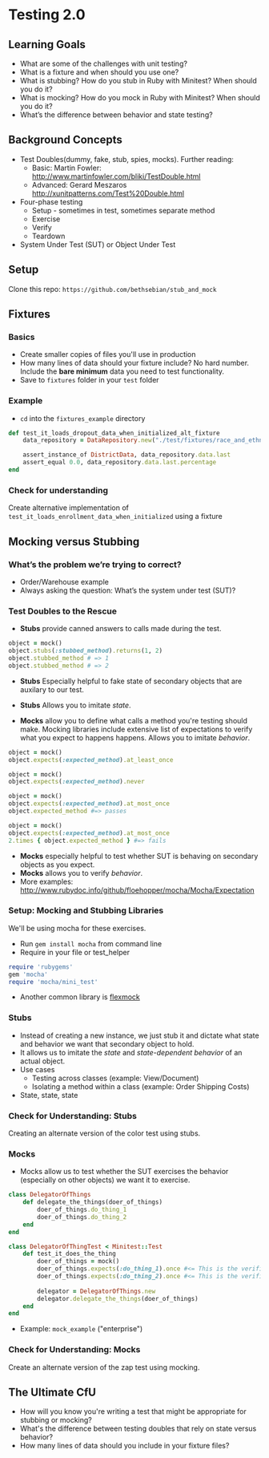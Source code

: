 # Testing 2.0 

## Learning Goals
* What are some of the challenges with unit testing?
* What is a fixture and when should you use one?
* What is stubbing? How do you stub in Ruby with Minitest? When should you do it?
* What is mocking? How do you mock in Ruby with Minitest? When should you do it?
* What’s the difference between behavior and state testing?

## Background Concepts
* Test Doubles(dummy, fake, stub, spies, mocks). Further reading:
  - Basic: Martin Fowler: http://www.martinfowler.com/bliki/TestDouble.html
  - Advanced: Gerard Meszaros http://xunitpatterns.com/Test%20Double.html
* Four-phase testing
	* Setup - sometimes in test, sometimes separate method
	* Exercise
	* Verify
	* Teardown 
* System Under Test (SUT) or Object Under Test

## Setup
Clone this repo: `https://github.com/bethsebian/stub_and_mock`

## Fixtures
### Basics
* Create smaller copies of files you'll use in production
* How many lines of data should your fixture include? No hard number. Include the **bare minimum** data you need to test functionality.
* Save to `fixtures` folder in your `test` folder

### Example
* `cd` into the `fixtures_example` directory 

```ruby 
def test_it_loads_dropout_data_when_initialized_alt_fixture 
    data_repository = DataRepository.new("./test/fixtures/race_and_ethnicity_dropout_rates.csv")

    assert_instance_of DistrictData, data_repository.data.last
    assert_equal 0.0, data_repository.data.last.percentage
end 
```

### Check for understanding
Create alternative implementation of `test_it_loads_enrollment_data_when_initialized` using a fixture

## Mocking versus Stubbing

### What’s the problem we’re trying to correct?
  * Order/Warehouse example
  * Always asking the question: What’s the system under test (SUT)? 
	
### Test Doubles to the Rescue
* **Stubs** provide canned answers to calls made during the test.
```ruby
object = mock()
object.stubs(:stubbed_method).returns(1, 2)
object.stubbed_method # => 1
object.stubbed_method # => 2
```
* **Stubs** Especially helpful to fake state of secondary objects that are auxilary to our test. 
* **Stubs** Allows you to imitate _state_.

* **Mocks** allow you to define what calls a method you're testing should make. Mocking libraries include extensive list of expectations to verify what you expect to happens happens. Allows you to imitate _behavior_.
```ruby
object = mock()
object.expects(:expected_method).at_least_once

object = mock()
object.expects(:expected_method).never

object = mock()
object.expects(:expected_method).at_most_once
object.expected_method #=> passes

object = mock()
object.expects(:expected_method).at_most_once
2.times { object.expected_method } #=> fails
```
* **Mocks** especially helpful to test whether SUT is behaving on secondary objects as you expect. 
* **Mocks** allows you to verify _behavior_.
* More examples: http://www.rubydoc.info/github/floehopper/mocha/Mocha/Expectation

### Setup: Mocking and Stubbing Libraries
We'll be using mocha for these exercises.
  * Run `gem install mocha` from command line
  * Require in your file or test_helper
```ruby
require 'rubygems'
gem 'mocha'
require 'mocha/mini_test'
```
* Another common library is [flexmock](https://github.com/jimweirich/flexmock)

### Stubs
* Instead of creating a new instance, we just stub it and dictate what state and behavior we want that secondary object to hold. 
* It allows us to imitate the _state_ and _state-dependent behavior_ of an actual object.
* Use cases
  * Testing across classes (example: View/Document)
  * Isolating a method within a class (example: Order Shipping Costs)
* State, state, state

### Check for Understanding: Stubs
Creating an alternate version of the color test using stubs.

### Mocks
* Mocks allow us to test whether the SUT exercises the behavior (especially on other objects) we want it to exercise. 
```ruby
class DelegatorOfThings
	def delegate_the_things(doer_of_things)
		doer_of_things.do_thing_1
		doer_of_things.do_thing_2
	end
end

class DelegatorOfThingTest < Minitest::Test
	def test_it_does_the_thing
		doer_of_things = mock()
		doer_of_things.expects(:do_thing_1).once #<= This is the verification/expectation. It will _pass_ or _fail_
		doer_of_things.expects(:do_thing_2).once #<= This is the verification/expectation. It will _pass_ or _fail_
		
		delegator = DelegatorOfThings.new
		delegator.delegate_the_things(doer_of_things)
	end
end
```
* Example: `mock_example` ("enterprise")

### Check for Understanding: Mocks
Create an alternate version of the zap test using mocking.

## The Ultimate CfU
* How will you know you're writing a test that might be appropriate for stubbing or mocking?
* What's the difference between testing doubles that rely on state versus behavior?
* How many lines of data should you include in your fixture files?
